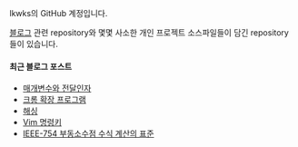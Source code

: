 lkwks의 GitHub 계정입니다.

[블로그](https://lkwks.github.io) 관련 repository와 몇몇 사소한 개인 프로젝트 소스파일들이 담긴 repository들이 있습니다.


#### 최근 블로그 포스트
<!-- BLOG-POST-LIST:START -->
- [매개변수와 전달인자](https://lkwks.github.io/%EA%B8%B0%ED%83%80/2023/01/02/%EB%A7%A4%EA%B0%9C%EB%B3%80%EC%88%98%EC%99%80-%EC%A0%84%EB%8B%AC%EC%9D%B8%EC%9E%90.html)
- [크롬 확장 프로그램](https://lkwks.github.io/javascript/2023/01/02/%ED%81%AC%EB%A1%AC-%ED%99%95%EC%9E%A5-%ED%94%84%EB%A1%9C%EA%B7%B8%EB%9E%A8.html)
- [해싱](https://lkwks.github.io/%EC%95%8C%EA%B3%A0%EB%A6%AC%EC%A6%98%20&%20%EC%9E%90%EB%A3%8C%EA%B5%AC%EC%A1%B0/2022/12/22/%ED%95%B4%EC%8B%B1.html)
- [Vim 명령키](https://lkwks.github.io/%EA%B8%B0%ED%83%80/2022/12/11/vim-%EB%AA%85%EB%A0%B9%ED%82%A4.html)
- [IEEE-754 부동소수점 수식 계산의 표준](https://lkwks.github.io/%EC%BB%B4%ED%93%A8%ED%84%B0%20%EA%B5%AC%EC%A1%B0/2022/12/08/IEEE-754.html)
<!-- BLOG-POST-LIST:END -->
  
<!--![Top Langs](https://github-readme-stats.vercel.app/api/top-langs/?username=lkwks)-->
